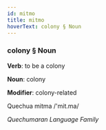 ```yaml
---
id: mitmo
title: mitmo
hoverText: colony § Noun
---
```


### colony § Noun

**Verb**: to be a colony

**Noun**: colony

**Modifier**: colony-related

Quechua mitma /'mit.ma/

*Quechumaran Language Family*